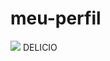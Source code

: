 # meu-perfil

![](https://encrypted-tbn0.gstatic.com/images?q=tbn:ANd9GcTRAi_w4GkD2_jmVSyG7SgSVIL7hXwvuU5G0w&usqp=CAU)
DELICIO
